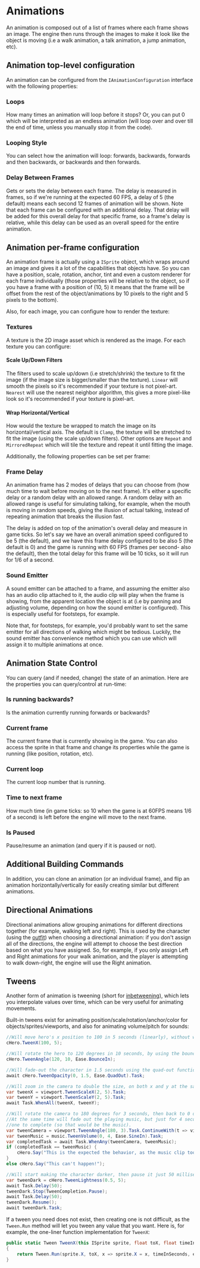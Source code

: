 # Animations

An animation is composed out of a list of frames where each frame shows an image. The engine then runs through the images to make it look like the object is moving (i.e a walk animation, a talk animation, a jump animation, etc).

## Animation top-level configuration

An animation can be configured from the `IAnimationConfiguration` interface with the following properties:

### Loops

How many times an animation will loop before it stops?
Or, you can put 0 which will be interpreted as an endless animation (will loop over and over till the end of time, unless you manually stop it from the code).

### Looping Style

You can select how the animation will loop: forwards, backwards, forwards and then backwards, or backwards and then forwards.

### Delay Between Frames

Gets or sets the delay between each frame.
The delay is measured in frames, so if we're running at the expected 60 FPS, a delay of 5 (the default) means each second 12 frames of animation will be shown.
Note that each frame can be configured with an additional delay. That delay will be added for this
overall delay for that specific frame, so a frame's delay is relative, while this delay can be used
as an overall speed for the entire animation.

## Animation per-frame configuration

An animation frame is actually using a `ISprite` object, which wraps around an image and gives it a lot of the capabilities that objects have. So you can have a position, scale, rotation, anchor, tint and even a custom renderer for each frame individually (those properties will be relative to the object, so if you have a frame with a position of (10, 5) it means that the frame will be offset from the rest of the object/animations by 10 pixels to the right and 5 pixels to the bottom).

Also, for each image, you can configure how to render the texture:

### Textures

A texture is the 2D image asset which is rendered as the image. For each texture you can configure:

#### Scale Up/Down Filters

The filters used to scale up/down (i.e stretch/shrink) the texture to fit the image (if the image size is bigger/smaller than the texture). `Linear` will smooth the pixels so it's recommended if your texture is not pixel-art. `Nearest` will use the nearest neighbor algorithm, this gives a more pixel-like look so it's recommended if your texture is pixel-art.

#### Wrap Horizontal/Vertical

How would the texture be wrapped to match the image on its horizontal/vertical axis.
The default is `Clamp`, the texture will be stretched to fit the image (using the scale up/down filters). Other options are `Repeat` and `MirroredRepeat` which will tile the texture and repeat it until fitting the image.

Additionally, the following properties can be set per frame:

### Frame Delay

An animation frame has 2 modes of delays that you can choose from (how much time to wait before moving on to the next frame).
It's either a specific delay or a random delay with an allowed range.
A random delay with an allowed range is useful for simulating talking, for example, when the mouth 
is moving in random speeds, giving the illusion of actual talking, instead of repeating animation 
that breaks the illusion fast.

The delay is added on top of the animation's overall delay and measure in game ticks. So let's say we have an overall animation speed configured to be 5 (the default), and we have this frame delay configured to be also 5 (the default is 0) and the game is running with 60 FPS (frames per second- also the default), then the total delay for this frame will be 10 ticks, so it will run
for 1/6 of a second.

### Sound Emitter

A sound emitter can be attached to a frame, and assuming the emitter also has an audio clip attached to it, the audio clip will play when the frame is showing, from the apparent location the object is at (i.e by panning and adjusting volume, depending on how the sound emitter is configured).
This is especially useful for footsteps, for example.

Note that, for footsteps, for example, you'd probably want to set the same emitter for all directions of walking which might be tedious. Luckily, the sound emitter has convenience method which you can use which will assign it to multiple animations at once.

## Animation State Control

You can query (and if needed, change) the state of an animation.
Here are the properties you can query/control at run-time:

### Is running backwards?

Is the animation currently running forwards or backwards?

### Current frame

The current frame that is currently showing in the game. You can also access the sprite in that frame and change its properties while the game is running (like position, rotation, etc).

### Current loop

The current loop number that is running.

### Time to next frame

How much time (in game ticks: so 10 when the game is at 60FPS means 1/6 of a second) is left before the engine will move to the next frame.

### Is Paused

Pause/resume an animation (and query if it is paused or not).

## Additional Building Commands

In addition, you can clone an animation (or an individual frame), and flip an animation horizontally/vertically for easily creating similar but different animations.

## Directional Animations

Directional animations allow grouping animations for different directions together (for example, walking left and right). This is used by the character (using the [outfit](characters.md#outfits)) when choosing a directional animation: if you don't assign all of the directions, the engine will attempt to choose the best direction based on what you have assigned. So, for example, if you only assign Left and Right animations for your walk animation, and the player is attempting to walk down-right, the engine will use the Right animation.

## Tweens

Another form of animation is tweening (short for [inbetweening](https://en.wikipedia.org/wiki/Inbetweening)), which lets you interpolate values over time, which can be very useful for animating movements.

Built-in tweens exist for animating position/scale/rotation/anchor/color for objects/sprites/viewports, and also for animating volume/pitch for sounds:

```csharp
//Will move hero's x position to 100 in 5 seconds (linearly), without waiting for it to complete.
cHero.TweenX(100, 5); 

//Will rotate the hero to 120 degrees in 10 seconds, by using the bounce-in function, without waiting for it to complete
cHero.TweenAngle(120, 10, Ease.BounceIn); 

//Will fade-out the character in 1.5 seconds using the quad-out function and wait for it to complete.
await cHero.TweenOpacity(0, 1.5, Ease.QuadOut).Task;

//Will zoom in the camera to double the size, on both x and y at the same time (and wait for it to complete).
var tweenX = viewport.TweenScaleX(2, 5).Task;
var tweenY = viewport.TweenScaleY(2, 5).Task;
await Task.WhenAll(tweenX, tweenY);

//Will rotate the camera to 180 degrees for 3 seconds, then back to 0 degrees for another 3 seconds.
//At the same time will fade out the playing music, but just for 4 seconds. Then will wait for the first
//one to complete (so that would be the music).
var tweenCamera = viewport.TweenAngle(180, 3).Task.ContinueWith(t => viewport.TweenAngle(0, 3).Task);
var tweenMusic = music.TweenVolume(0, 4, Ease.SineIn).Task;
var completedTask = await Task.WhenAny(tweenCamera, tweenMusic);
if (completedTask == tweenMusic) {
    cHero.Say("This is the expected the behavior, as the music clip took 4 seconds and the camera 6 seconds");
}
else cHero.Say("This can't happen!");

//Will start making the character darker, then pause it just 50 milliseconds after that, then resume it and wait for it.
var tweenDark = cHero.TweenLightness(0.5, 5);
await Task.Delay(50);
tweenDark.Stop(TweenCompletion.Pause);
await Task.Delay(50);
tweenDark.Resume();
await tweenDark.Task;
```

If a tween you need does not exist, then creating one is not difficult, as the `Tween.Run` method will let you tween any value that you want. 
Here is, for example, the one-liner function implementation for `TweenX`:

```csharp
public static Tween TweenX(this ISprite sprite, float toX, float timeInSeconds, Func<float, float> easing = null)
{
    return Tween.Run(sprite.X, toX, x => sprite.X = x, timeInSeconds, easing);
}
```



